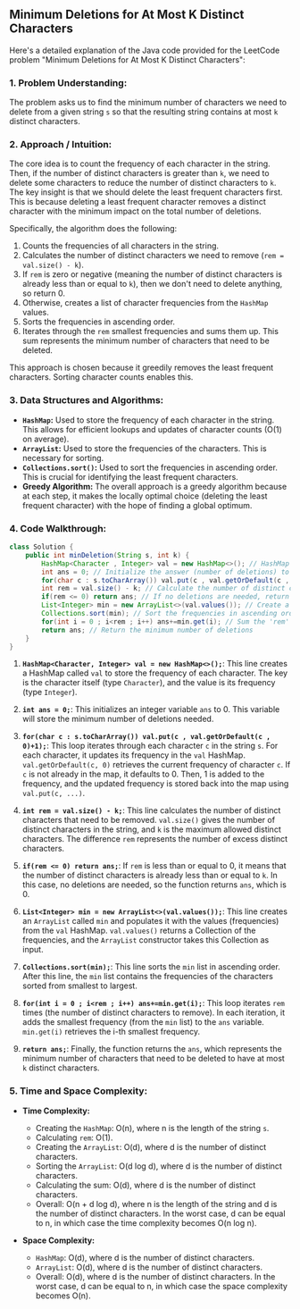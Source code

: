 ## Minimum Deletions for At Most K Distinct Characters

Here's a detailed explanation of the Java code provided for the LeetCode problem "Minimum Deletions for At Most K Distinct Characters":

### 1. Problem Understanding:

The problem asks us to find the minimum number of characters we need to delete from a given string `s` so that the resulting string contains at most `k` distinct characters.

### 2. Approach / Intuition:

The core idea is to count the frequency of each character in the string. Then, if the number of distinct characters is greater than `k`, we need to delete some characters to reduce the number of distinct characters to `k`. The key insight is that we should delete the least frequent characters first. This is because deleting a least frequent character removes a distinct character with the minimum impact on the total number of deletions.

Specifically, the algorithm does the following:

1.  Counts the frequencies of all characters in the string.
2.  Calculates the number of distinct characters we need to remove (`rem = val.size() - k`).
3.  If `rem` is zero or negative (meaning the number of distinct characters is already less than or equal to `k`), then we don't need to delete anything, so return 0.
4.  Otherwise, creates a list of character frequencies from the `HashMap` values.
5.  Sorts the frequencies in ascending order.
6.  Iterates through the `rem` smallest frequencies and sums them up. This sum represents the minimum number of characters that need to be deleted.

This approach is chosen because it greedily removes the least frequent characters. Sorting character counts enables this.

### 3. Data Structures and Algorithms:

*   **`HashMap`:** Used to store the frequency of each character in the string. This allows for efficient lookups and updates of character counts (O(1) on average).
*   **`ArrayList`:** Used to store the frequencies of the characters. This is necessary for sorting.
*   **`Collections.sort()`:** Used to sort the frequencies in ascending order. This is crucial for identifying the least frequent characters.
*   **Greedy Algorithm:**  The overall approach is a greedy algorithm because at each step, it makes the locally optimal choice (deleting the least frequent character) with the hope of finding a global optimum.

### 4. Code Walkthrough:

```java
class Solution {
    public int minDeletion(String s, int k) {
        HashMap<Character , Integer> val = new HashMap<>(); // HashMap to store character frequencies
        int ans = 0; // Initialize the answer (number of deletions) to 0
        for(char c : s.toCharArray()) val.put(c , val.getOrDefault(c , 0)+1); // Count character frequencies
        int rem = val.size() - k; // Calculate the number of distinct characters we need to remove
        if(rem <= 0) return ans; // If no deletions are needed, return 0
        List<Integer> min = new ArrayList<>(val.values()); // Create a list of frequencies
        Collections.sort(min); // Sort the frequencies in ascending order
        for(int i = 0 ; i<rem ; i++) ans+=min.get(i); // Sum the 'rem' smallest frequencies
        return ans; // Return the minimum number of deletions
    }
}
```

1.  **`HashMap<Character, Integer> val = new HashMap<>();`**:  This line creates a HashMap called `val` to store the frequency of each character. The key is the character itself (type `Character`), and the value is its frequency (type `Integer`).

2.  **`int ans = 0;`**: This initializes an integer variable `ans` to 0. This variable will store the minimum number of deletions needed.

3.  **`for(char c : s.toCharArray()) val.put(c , val.getOrDefault(c , 0)+1);`**: This loop iterates through each character `c` in the string `s`. For each character, it updates its frequency in the `val` HashMap.  `val.getOrDefault(c, 0)` retrieves the current frequency of character `c`. If `c` is not already in the map, it defaults to 0.  Then, 1 is added to the frequency, and the updated frequency is stored back into the map using `val.put(c, ...)`.

4.  **`int rem = val.size() - k;`**: This line calculates the number of distinct characters that need to be removed. `val.size()` gives the number of distinct characters in the string, and `k` is the maximum allowed distinct characters. The difference `rem` represents the number of excess distinct characters.

5.  **`if(rem <= 0) return ans;`**: If `rem` is less than or equal to 0, it means that the number of distinct characters is already less than or equal to `k`. In this case, no deletions are needed, so the function returns `ans`, which is 0.

6.  **`List<Integer> min = new ArrayList<>(val.values());`**: This line creates an `ArrayList` called `min` and populates it with the values (frequencies) from the `val` HashMap.  `val.values()` returns a Collection of the frequencies, and the `ArrayList` constructor takes this Collection as input.

7.  **`Collections.sort(min);`**: This line sorts the `min` list in ascending order.  After this line, the `min` list contains the frequencies of the characters sorted from smallest to largest.

8.  **`for(int i = 0 ; i<rem ; i++) ans+=min.get(i);`**: This loop iterates `rem` times (the number of distinct characters to remove). In each iteration, it adds the smallest frequency (from the `min` list) to the `ans` variable.  `min.get(i)` retrieves the i-th smallest frequency.

9.  **`return ans;`**: Finally, the function returns the `ans`, which represents the minimum number of characters that need to be deleted to have at most `k` distinct characters.

### 5. Time and Space Complexity:

*   **Time Complexity:**
    *   Creating the `HashMap`: O(n), where n is the length of the string `s`.
    *   Calculating `rem`: O(1).
    *   Creating the `ArrayList`: O(d), where d is the number of distinct characters.
    *   Sorting the `ArrayList`: O(d log d), where d is the number of distinct characters.
    *   Calculating the sum: O(d), where d is the number of distinct characters.
    *   Overall: O(n + d log d), where n is the length of the string and d is the number of distinct characters. In the worst case, d can be equal to n, in which case the time complexity becomes O(n log n).

*   **Space Complexity:**
    *   `HashMap`: O(d), where d is the number of distinct characters.
    *   `ArrayList`: O(d), where d is the number of distinct characters.
    *   Overall: O(d), where d is the number of distinct characters. In the worst case, d can be equal to n, in which case the space complexity becomes O(n).
